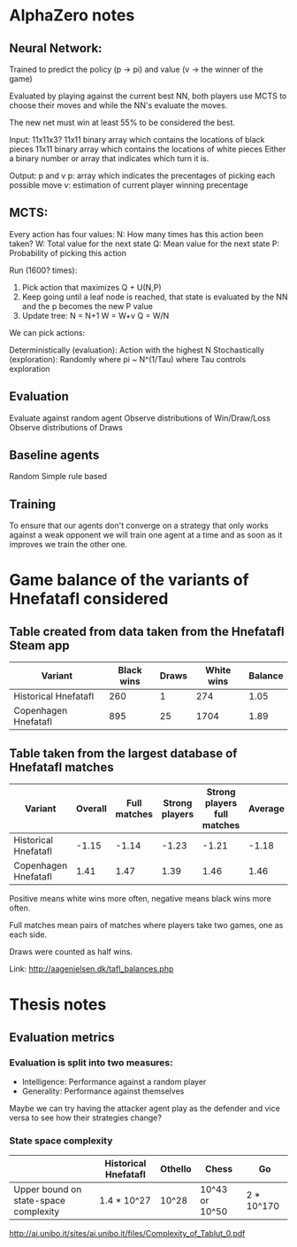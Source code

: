 # AlphaZero notes

## Neural Network:
Trained to predict the policy (p -> pi) and value (v -> the winner of the game)

Evaluated by playing against the current best NN, both players use MCTS to choose their moves and
    while the NN's evaluate the moves. 

The new net must win at least 55% to be considered the best.

Input: 11x11x3?
11x11 binary array which contains the locations of black pieces
11x11 binary array which contains the locations of white pieces
Either a binary number or array that indicates which turn it is.

Output: p and v
p: array which indicates the precentages of picking each possible move
v: estimation of current player winning precentage


## MCTS:

Every action has four values:
N: How many times has this action been taken?
W: Total value for the next state
Q: Mean value for the next state
P: Probability of picking this action

Run (1600? times):

1. Pick action that maximizes Q + U(N,P)
2. Keep going until a leaf node is reached, that state is evaluated by the NN and the p becomes the 
    new P value
3. Update tree:
N = N+1
W = W+v
Q = W/N

We can pick actions:

Deterministically (evaluation): Action with the highest N
Stochastically (exploration): Randomly where pi ~ N^(1/Tau) where Tau controls exploration


## Evaluation
Evaluate against random agent
Observe distributions of Win/Draw/Loss
Observe distributions of Draws

## Baseline agents
Random
Simple rule based 

## Training

To ensure that our agents don't converge on a strategy that only works against a weak opponent we will train one agent at a time and as soon as it improves we train the other one.

# Game balance of the variants of Hnefatafl considered

## Table created from data taken from the Hnefatafl Steam app


| Variant        | Black wins           | Draws  | White wins | Balance | 
| ------------- |-------------| -----| --- | ---  |
| Historical Hnefatafl      | 260 | 1 | 274 | 1.05 | 
| Copenhagen Hnefatafl     | 895      |  25 | 1704 | 1.89 |


## Table taken from the largest database of Hnefatafl matches

| Variant        | Overall           | Full matches  | Strong players | Strong players full matches | Average |
| ------------- |-------------| -----| --- | ---  | ---  |
| Historical Hnefatafl      | -1.15 | -1.14 | -1.23 | -1.21 | -1.18 |
| Copenhagen Hnefatafl     | 1.41      |   1.47 | 1.39 | 1.46 | 1.46 |

Positive means white wins more often, negative means black wins more often.

Full matches mean pairs of matches where players take two games, one as each side.

Draws were counted as half wins.

Link: 
http://aagenielsen.dk/tafl_balances.php


# Thesis notes

## Evaluation metrics

### Evaluation is split into two measures:

* Intelligence: Performance against a random player
* Generality: Performance against themselves

Maybe we can try having the attacker agent play as the defender and vice versa to see how their strategies change?


### State space complexity

|     |  Historical Hnefatafl   |  Othello |  Chess   |  Go |
| --- | --- | --- | --- | --- |
|  Upper bound on state-space complexity |   1.4 * 10^27  |  10^28   |  10^43 or 10^50   |   2 * 10^170  |


http://ai.unibo.it/sites/ai.unibo.it/files/Complexity_of_Tablut_0.pdf
